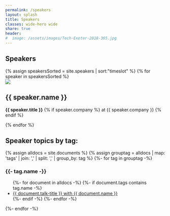 ```yaml
---
permalink: /speakers
layout: splash
title: Speakers
classes: wide-hero wide
share: true
header:
#  image: /assets/images/Tech-Exeter-2018-365.jpg
---
```


<div class="speakers">
<h2>Speakers</h2>

<div class="grid-4col ">
{% assign speakersSorted = site.speakers | sort:"timeslot" %}
{% for speaker in speakersSorted %}
  <div class="speaker">
    <a href="{{ speaker.url }}"><img class=" circle" src="{{speaker.headshot}}"/></a>
    <h2>{{ speaker.name }}</h2>
    <p><strong>{{ speaker.title }}</strong> {% if speaker.company %}  at {{ speaker.company }} {% endif %}</p>
  </div>
{% endfor %}
</div>
</div>

<h2>Speaker topics by tag:</h2>
{% assign alldocs = site.documents  %}	
{% assign grouptag =  alldocs | map: 'tags' | join: ','  | split: ','  | group_by: tag %}
{%- for tag in grouptag -%}
<h3>{{- tag.name -}}</h3>
<ul>
{%- for document in alldocs -%}
  {%- if document.tags contains tag.name -%}
    <li><a href="{{ document.url | capitalize  }}">{{ document.talk-title }} with {{ document.name }}</a></li>
  {%- endif -%}
{%- endfor -%}
</ul>
{%- endfor -%}